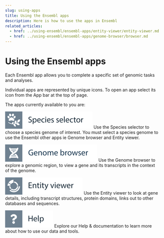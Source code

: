 ```yaml
---
slug: using-apps
title: Using the Ensembl apps
description: Here is how to use the apps in Ensembl
related_articles:
  - href: ../using-ensembl/ensembl-apps/entity-viewer/entity-viewer.md
  - href: ../using-ensembl/ensembl-apps/genome-browser/browser.md
---
```

# Using the Ensembl apps

Each Ensembl app allows you to complete a specific set of genomic tasks and analyses. 

Individual apps are represented by unique icons. To open an app select its icon from the App bar at the top of page.

The apps currently available to you are:

![](../../img/id-species-selector.svg)
Use the Species selector to choose a species genome of interest. You must select a species genome to use the Ensembl other apps ie Genome browser and Entity viewer.

![](../../img/id-genome-browser.svg)
Use the Genome browser to explore a genomic region, to view a gene and its transcripts in the context of the genome.

![](../../img/id-entity-viewer.svg)
Use the Entity viewer to look at gene details, including transcript structures, protein domains, links out to other databases and sequences.

![](../../img/id-help.svg)
Explore our Help & documentation to learn more about how to use our data and tools.
